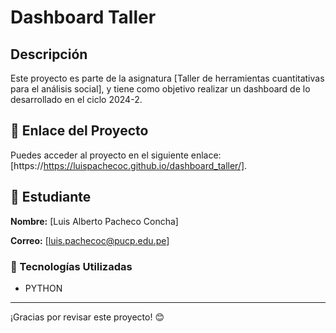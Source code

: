 # Dashboard Taller
## Descripción
Este proyecto es parte de la asignatura [Taller de herramientas cuantitativas para el análisis social], y tiene como objetivo realizar un dashboard de lo desarrollado en el ciclo 2024-2.
## 📌 Enlace del Proyecto
Puedes acceder al proyecto en el siguiente enlace: [https://https://luispachecoc.github.io/dashboard_taller/].

## 👤 Estudiante
**Nombre:** [Luis Alberto Pacheco Concha] 

**Correo:** [luis.pachecoc@pucp.edu.pe]

### 🚀 Tecnologías Utilizadas
- PYTHON
---

¡Gracias por revisar este proyecto! 😊
